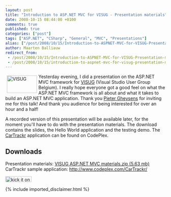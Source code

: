 ```yaml
---
layout: post
title: "Introduction to ASP.NET MVC for VISUG - Presentation materials"
date: 2008-10-15 08:44:00 +0100
comments: true
published: true
categories: ["post"]
tags: ["ASP.NET", "CSharp", "General", "MVC", "Presentations"]
alias: ["/post/2008/10/15/Introduction-to-ASPNET-MVC-for-VISUG-Presentation-materials.aspx", "/post/2008/10/15/introduction-to-aspnet-mvc-for-visug-presentation-materials.aspx"]
author: Maarten Balliauw
redirect_from:
 - /post/2008/10/15/Introduction-to-ASPNET-MVC-for-VISUG-Presentation-materials.aspx.html
 - /post/2008/10/15/introduction-to-aspnet-mvc-for-visug-presentation-materials.aspx.html
---
```

<p>
<a href="http://www.visug.be/" target="_blank"><img style="margin: 5px; border-width: 0px" src="/images/WindowsLiveWriter/Intr.NETMVCforVISUGPresentationmaterials_7A89/visug_3.jpg" border="0" alt="VISUG" width="94" height="55" align="left" /></a> Yesterday evening, I did a presentation on the ASP.NET MVC framework for <a href="http://www.visug.be/" target="_blank">VISUG</a> (Visual Studio User Group Belgium). I really hope everyone got a good feel on what the ASP.NET MVC framework is all about and what it takes to build an ASP.NET MVC application. Thank you <a href="http://kinnie.blogspot.com/" target="_blank">Pieter Gheysens</a> for inviting me for this talk! And thank you audience for being interested for over an hour and a half! 
</p>
<p>
A recorded version of this presentation will be available later, for the moment you&#39;ll have to do with the presentation materials. The download contains the slides, the Hello World application and the testing demo. The <a href="http://www.codeplex.com/CarTrackr/" target="_blank">CarTrackr</a> application can be found on CodePlex. 
</p>
<h2>Downloads</h2>
<p>
Presentation materials: <a rel="enclosure" href="/files/VISUG+ASP.NET+MVC+materials.zip">VISUG ASP.NET MVC materials.zip (5.63 mb)</a><br />
CarTrackr sample application: <a href="http://www.codeplex.com/CarTrackr/" title="http://www.codeplex.com/CarTrackr/">http://www.codeplex.com/CarTrackr/</a> 
</p>
<p>
<a href="http://www.dotnetkicks.com/kick/?url=/post/2008/10/15/Introduction-to-ASPNET-MVC-for-VISUG-Presentation-materials.aspx&amp;title=Introduction to ASP.NET MVC for VISUG - Presentation materials"><img src="http://www.dotnetkicks.com/Services/Images/KickItImageGenerator.ashx?url=/post/2008/10/15/Introduction-to-ASPNET-MVC-for-VISUG-Presentation-materials.aspx.html" border="0" alt="kick it on DotNetKicks.com" width="82" height="18" /> </a>
</p>

{% include imported_disclaimer.html %}
